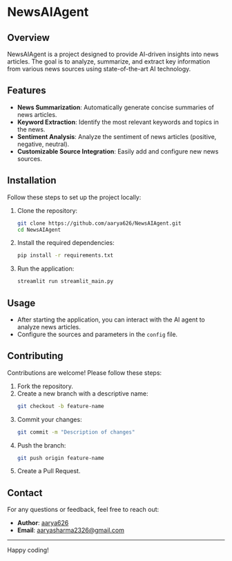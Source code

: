 # NewsAIAgent

## Overview
NewsAIAgent is a project designed to provide AI-driven insights into news articles. The goal is to analyze, summarize, and extract key information from various news sources using state-of-the-art AI technology.

## Features
- **News Summarization**: Automatically generate concise summaries of news articles.
- **Keyword Extraction**: Identify the most relevant keywords and topics in the news.
- **Sentiment Analysis**: Analyze the sentiment of news articles (positive, negative, neutral).
- **Customizable Source Integration**: Easily add and configure new news sources.

## Installation
Follow these steps to set up the project locally:

1. Clone the repository:
   ```bash
   git clone https://github.com/aarya626/NewsAIAgent.git
   cd NewsAIAgent
   ```

2. Install the required dependencies:
   ```bash
   pip install -r requirements.txt
   ```

3. Run the application:
   ```bash
   streamlit run streamlit_main.py
   ```

## Usage
- After starting the application, you can interact with the AI agent to analyze news articles.
- Configure the sources and parameters in the `config` file.

## Contributing
Contributions are welcome! Please follow these steps:

1. Fork the repository.
2. Create a new branch with a descriptive name:
   ```bash
   git checkout -b feature-name
   ```
3. Commit your changes:
   ```bash
   git commit -m "Description of changes"
   ```
4. Push the branch:
   ```bash
   git push origin feature-name
   ```
5. Create a Pull Request.


## Contact
For any questions or feedback, feel free to reach out:

- **Author**: [aarya626](https://github.com/aarya626)
- **Email**: aaryasharma2326@gmail.com

---

Happy coding!
